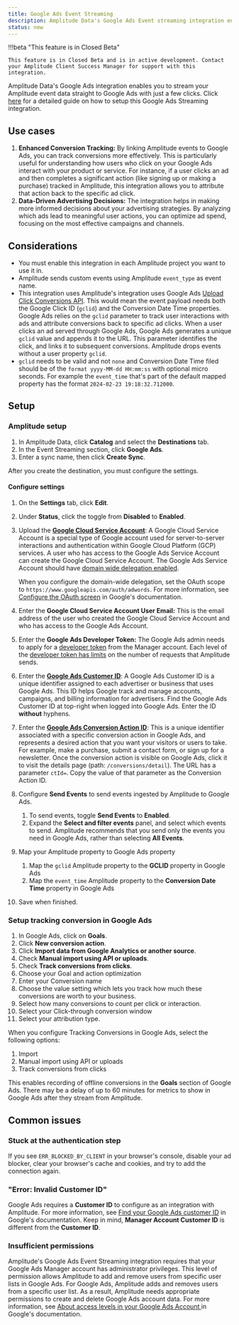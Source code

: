 ```yaml
---
title: Google Ads Event Streaming
description: Amplitude Data's Google Ads Event streaming integration enables you to stream your Amplitude event data straight to Google Ads with just a few clicks.
status: new
---
```


!!!beta "This feature is in Closed Beta"

    This feature is in Closed Beta and is in active development. Contact your Amplitude Client Success Manager for support with this integration.

Amplitude Data's Google Ads integration enables you to stream your Amplitude event data straight to Google Ads with just a few clicks. Click [here](https://www.loom.com/share/852d1cf72ebf44f18c64aa763450651a) for a detailed guide on how to setup this Google Ads Streaming integration.

## Use cases

1. **Enhanced Conversion Tracking:** By linking Amplitude events to Google Ads, you can track conversions more effectively. This is particularly useful for understanding how users who click on your Google Ads interact with your product or service. For instance, if a user clicks an ad and then completes a significant action (like signing up or making a purchase) tracked in Amplitude, this integration allows you to attribute that action back to the specific ad click.
2. **Data-Driven Advertising Decisions:** The integration helps in making more informed decisions about your advertising strategies. By analyzing which ads lead to meaningful user actions, you can optimize ad spend, focusing on the most effective campaigns and channels.

## Considerations

- You must enable this integration in each Amplitude project you want to use it in.
- Amplitude sends custom events using Amplitude `event_type` as event name.
- This integration uses Amplitude's integration uses Google Ads [Upload Click Conversions API](https://developers.google.com/google-ads/api/docs/conversions/upload-clicks). This would mean the event payload needs both the Google Click ID (`gclid`) and the Conversion Date Time properties. Google Ads relies on the `gclid` parameter to track user interactions with ads and attribute conversions back to specific ad clicks. When a user clicks an ad served through Google Ads, Google Ads generates a unique `gclid` value and appends it to the URL. This parameter identifies the click, and links it to subsequent conversions. Amplitude drops events without a user property `gclid`.
- `gclid` needs to be valid and not `none` and Conversion Date Time filed should be of the `format yyyy-MM-dd HH:mm:ss` with optional micro seconds. For example the `event_time` that's part of the default mapped property has the format `2024-02-23 19:18:32.712000`.
  
## Setup

### Amplitude setup

1. In Amplitude Data, click **Catalog** and select the **Destinations** tab.
2. In the Event Streaming section, click **Google Ads**.
3. Enter a sync name, then click **Create Sync**.

After you create the destination, you must configure the settings.

#### Configure settings

1. On the **Settings** tab, click **Edit**.
2. Under **Status**, click the toggle from **Disabled** to **Enabled**.
3. Upload the [**Google Cloud Service Account**](https://developers.google.com/google-ads/api/docs/oauth/service-accounts): A Google Cloud Service Account is a special type of Google account used for server-to-server interactions and authentication within Google Cloud Platform (GCP) services. A user who has access to the Google Ads Service Account can create the Google Cloud Service Account. The Google Ads Service Account should have [domain wide delegation enabled](https://developers.google.com/workspace/guides/create-credentials). 
      
      When you configure the domain-wide delegation, set the OAuth scope to `https://www.googleapis.com/auth/adwords`. For more information, see [Configure the OAuth screen](https://developers.google.com/google-ads/api/docs/get-started/oauth-cloud-project#configure_the_oauth_consent_screen) in Google's documentation.

4. Enter the **Google Cloud Service Account User Email:** This is the email address of the user who created the Google Cloud Service Account and who has access to the Google Ads Account.
5. Enter the **Google Ads Developer Token:** The Google Ads admin needs to apply for a [developer token](https://developers.google.com/google-ads/api/docs/get-started/dev-token) from the Manager account. Each level of the [developer token has limits](https://developers.google.com/google-ads/api/docs/access-levels#access_levels) on the number of requests that Amplitude sends.
6. Enter the [**Google Ads Customer ID**](https://support.google.com/google-ads/answer/1704344?hl=en): A Google Ads Customer ID is a unique identifier assigned to each advertiser or business that uses Google Ads. This ID helps Google track and manage accounts, campaigns, and billing information for advertisers. Find the Google Ads Customer ID at top-right when logged into Google Ads. Enter the ID **without** hyphens.
7. Enter the [**Google Ads Conversion Action ID**](https://support.google.com/google-ads/thread/105330243?hl=en&sjid=5504033552721490234-EU): This is a unique identifier associated with a specific conversion action in Google Ads, and represents a desired action that you want your visitors or users to take. For example, make a purchase, submit a contact form, or sign up for a newsletter. Once the conversion action is visible on Google Ads, click it to visit the details page (path: `/conversions/detail`). The URL has a parameter `ctId=`. Copy the value of that parameter as the Conversion Action ID.
8.  Configure **Send Events** to send events ingested by Amplitude to Google Ads. 
      1. To send events, toggle **Send Events** to **Enabled**.
      2. Expand the **Select and filter events** panel, and select which events to send. Amplitude recommends that you send only the events you need in Google Ads, rather than selecting **All Events**.
9.  Map your Amplitude property to Google Ads property
      1. Map the `gclid` Amplitude property to the **GCLID** property in Google Ads
      2. Map the `event_time` Amplitude property to the **Conversion Date Time** property in Google Ads
10. Save when finished.

### Setup tracking conversion in Google Ads

1. In Google Ads, click on **Goals**.
2. Click **New conversion action**.
3. Click **Import data from Google Analytics or another source**.
4. Check **Manual import using API or uploads**.
5. Check **Track conversions from clicks**.
6. Choose your Goal and action optimization
7. Enter your Conversion name
8. Choose the value setting which lets you track how much these conversions are worth to your business.
9. Select how many conversions to count per click or interaction.
10. Select your Click-through conversion window
11. Select your attribution type.

When you configure Tracking Conversions in Google Ads, select the following options:

1. Import
2. Manual import using API or uploads
3. Track conversions from clicks

This enables recording of offline conversions in the **Goals** section of Google Ads. There may be a delay of up to 60 minutes for metrics to show in Google Ads after they stream from Amplitude.

## Common issues

### Stuck at the authentication step

If you see `ERR_BLOCKED_BY_CLIENT` in your browser's console, disable your ad blocker, clear your browser's cache and cookies, and try to add the connection again.

### "Error: Invalid Customer ID"

Google Ads requires a **Customer ID** to configure as an integration with Amplitude. For more information, see [Find your Google Ads customer ID](https://support.google.com/google-ads/answer/1704344?hl=en) in Google's documentation. Keep in mind, **Manager Account Customer ID** is different from the **Customer ID**.

### Insufficient permissions

Amplitude's Google Ads Event Streaming integration requires that your Google Ads Manager account has administrator privileges. This level of permission allows Amplitude to add and remove users from specific user lists in Google Ads.
For Google Ads, Amplitude adds and removes users from a specific user list. As a result, Amplitude needs appropriate permissions to create and delete Google Ads account data.
For more information, see [About access levels in your Google Ads Account
](https://support.google.com/google-ads/answer/9978556) in Google's documentation.
